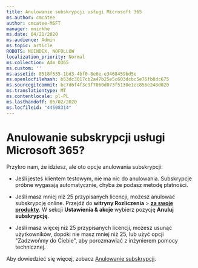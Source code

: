 ```yaml
---
title: Anulowanie subskrypcji usługi Microsoft 365
ms.author: cmcatee
author: cmcatee-MSFT
manager: mnirkhe
ms.date: 04/21/2020
ms.audience: Admin
ms.topic: article
ROBOTS: NOINDEX, NOFOLLOW
localization_priority: Normal
ms.collection: Adm_O365
ms.custom: ''
ms.assetid: 8518f535-1bd3-4bf0-8e6e-e3468459bd5e
ms.openlocfilehash: b53dc3017cb2a47b25e5c603dcbc5e76fb8dc675
ms.sourcegitcommit: bc7d6f4f3c9f7060d073f5130e1ec856e248d020
ms.translationtype: MT
ms.contentlocale: pl-PL
ms.lasthandoff: 06/02/2020
ms.locfileid: "44508314"
---
```

# <a name="cancelling-your-microsoft-365-subscription"></a>Anulowanie subskrypcji usługi Microsoft 365?

Przykro nam, że idziesz, ale oto opcje anulowania subskrypcji:
  
- Jeśli jesteś klientem testowym, nie ma nic do anulowania. Subskrypcje próbne wygasają automatycznie, chyba że podasz metodę płatności.

- Jeśli masz mniej niż 25 przypisanych licencji, możesz anulować subskrypcję online. Przejdź do **witryny Rozliczenia** \> **[za swoje produkty](https://go.microsoft.com/fwlink/p/?linkid=842054)**. W sekcji **Ustawienia & akcje** wybierz pozycję **Anuluj subskrypcję**.

- Jeśli masz więcej niż 25 przypisanych licencji, możesz usunąć użytkowników, dopóki nie masz mniej niż 25, lub użyć opcji "Zadzwońmy do Ciebie", aby porozmawiać z inżynierem pomocy technicznej.

Aby dowiedzieć się więcej, zobacz [Anulowanie subskrypcji](https://docs.microsoft.com/microsoft-365/commerce/subscriptions/cancel-your-subscription).